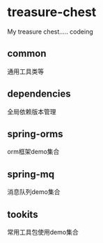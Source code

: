 # treasure-chest
My treasure chest.....    codeing



## common
通用工具类等

## dependencies
全局依赖版本管理

## spring-orms
orm框架demo集合

## spring-mq
消息队列demo集合

## tookits
常用工具包使用demo集合